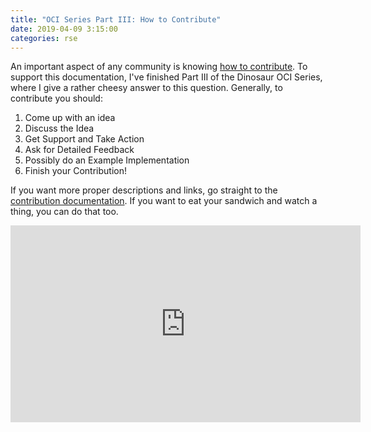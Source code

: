 ```yaml
---
title: "OCI Series Part III: How to Contribute"
date: 2019-04-09 3:15:00
categories: rse
---
```


An important aspect of any community is knowing <a href="https://opencontainers.github.io/org/contributing" target="_blank">how to contribute</a>.
To support this documentation, I've finished Part III of the Dinosaur OCI Series, where I give
a rather cheesy answer to this question. Generally, to contribute you should:

<ol class="custom-counter">
    <li>Come up with an idea</li>
    <li>Discuss the Idea</li>
    <li>Get Support and Take Action</li>
    <li>Ask for Detailed Feedback</li>
    <li>Possibly do an Example Implementation</li>
    <li>Finish your Contribution!</li>
</ol>

If you want more proper descriptions and links, go straight to the
<a href="https://opencontainers.github.io/org/contributing" target="_blank">contribution documentation</a>.
If you want to eat your sandwich and watch a thing, you can do that too.

<iframe width="560" height="315" src="https://www.youtube.com/embed/vDXYDDeUIGQ" frameborder="0" allow="accelerometer; autoplay; encrypted-media; gyroscope; picture-in-picture" allowfullscreen></iframe>
